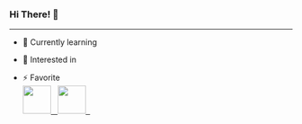 ### Hi There! 👋
---

- 🌱 Currently learning<br>


- 🤔 Interested in <br>

 
- ⚡ Favorite<br>
<a href = "https://www.facebook.com/kpuhope" target="_blank"><img src ="https://scontent-ssn1-1.xx.fbcdn.net/v/t1.6435-9/162633706_246554617172600_2788003787668733053_n.jpg?_nc_cat=103&ccb=1-5&_nc_sid=09cbfe&_nc_ohc=ndOTglgB7H0AX-A664j&_nc_oc=AQmIYbsaxzcazI4ODhGhm0lLVdtMaocFRG5OvG0YgPW9mNwUhKJ7UY79McCORKF9DAY&_nc_ht=scontent-ssn1-1.xx&oh=405b4b437acadf7cb3e19e7925845b19&oe=6194F6EF" width="50" height ="50"> &nbsp; 
<img src="https://pics.freeicons.io/uploads/icons/png/16635342151540468187-512.png" width="50" height = "50"> &nbsp; 


